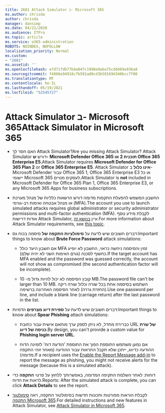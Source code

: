 ```yaml
---
title: 2681 Attack Simulator ב- Microsoft 365
ms.author: chrisda
author: chrisda
manager: dansimp
ms.date: 04/21/2020
ms.audience: ITPro
ms.topic: article
ms.service: o365-administration
ROBOTS: NOINDEX, NOFOLLOW
localization_priority: Normal
ms.custom:
- "2681"
ms.assetid: ''
ms.openlocfilehash: e7d71fdb77b4a047c1998e9aba75cdd469a936a8
ms.sourcegitcommit: f4866e94918c7b591ad0cd3b58169d340bcc7f00
ms.translationtype: MT
ms.contentlocale: he-IL
ms.lasthandoff: 05/19/2021
ms.locfileid: "52545727"
---
```

# <a name="attack-simulator-in-microsoft-365"></a><span data-ttu-id="75846-102">Attack Simulator ב- Microsoft 365</span><span class="sxs-lookup"><span data-stu-id="75846-102">Attack Simulator in Microsoft 365</span></span>

- <span data-ttu-id="75846-103">האם חסר לך Attack Simulator?</span><span class="sxs-lookup"><span data-stu-id="75846-103">Are you missing Attack Simulator?</span></span> <span data-ttu-id="75846-104">Attack Simulator דורש **ש- Microsoft Defender Office 365 תוכנית 2** **או Office 365 Enterprise E5.**</span><span class="sxs-lookup"><span data-stu-id="75846-104">Attack Simulator requires **Microsoft Defender for Office 365 Plan 2** or **Office 365 Enterprise E5**.</span></span> <span data-ttu-id="75846-105">Attack Simulator **אינו כלול** ב- Microsoft Defender עבור Office 365 1, Office 365 Enterprise E3 או כל יישומי Microsoft 365 לעסקים מנויים.</span><span class="sxs-lookup"><span data-stu-id="75846-105">Attack Simulator is **not** included in Microsoft Defender for Office 365 Plan 1, Office 365 Enterprise E3, or any Microsoft 365 Apps for business subscriptions.</span></span>

- <span data-ttu-id="75846-106">החשבון המשמש להפעלת התקפות מדומה דורש הרשאות כלליות של מנהל מערכת או מנהל אבטחה ואימות רב-גורמי (MFA).</span><span class="sxs-lookup"><span data-stu-id="75846-106">The account you use to launch simulated attacks requires global administrator or security administrator permissions and multi-factor authentication (MFA).</span></span> <span data-ttu-id="75846-107">לקבלת מידע נוסף אודות דרישות Attack Simulator, עיין [בנושא זה](/microsoft-365/security/office-365-security/attack-simulator).</span><span class="sxs-lookup"><span data-stu-id="75846-107">For more information about Attack Simulator requirements, see [this topic](/microsoft-365/security/office-365-security/attack-simulator).</span></span>

- <span data-ttu-id="75846-108">דברים חשובים שיש לדעת על **סימולציות התקפה של** סיסמה בכוח גס:</span><span class="sxs-lookup"><span data-stu-id="75846-108">Important things to know about **Brute Force Password** attack simulations:</span></span>

  - <span data-ttu-id="75846-109">אם חשבון היעד כולל MFA זמין והסיסמה ניחשה כראוי, החשבון לא יופיע כחשוף לסכנה (גורם האימות השני לא יהיה שלם).</span><span class="sxs-lookup"><span data-stu-id="75846-109">If the target account has MFA enabled and the password was guessed correctly, the account will not show as compromised (the second authentication factor will be incomplete).</span></span>

  - <span data-ttu-id="75846-110">קובץ הסיסמה לא יכול להיות גדול מ- 10 MB.</span><span class="sxs-lookup"><span data-stu-id="75846-110">The password file can't be larger than 10 MB.</span></span> <span data-ttu-id="75846-111">השתמש בסיסמה אחת בכל שורה וכלול שורה ריקה (החזרת גררה) לאחר הסיסמה האחרונה ברשימה.</span><span class="sxs-lookup"><span data-stu-id="75846-111">Use one password per line, and include a blank line (carriage return) after the last password in the list.</span></span>

- <span data-ttu-id="75846-112">דברים חשובים שיש לדעת על **ספירת דיוג מצרפים** הדמיות:</span><span class="sxs-lookup"><span data-stu-id="75846-112">Important things to know about **Spear Phishing** attach simulations:</span></span>

  - <span data-ttu-id="75846-113">כברירת מחדל, לא ניתן לספק ערך מותאם אישית עבור כתובת URL **של שרת כניסה של דיוג**.</span><span class="sxs-lookup"><span data-stu-id="75846-113">By design, you can't provide a custom value for **Phishing login server URL**.</span></span>

  - <span data-ttu-id="75846-114">אם נמען [](/microsoft-365/security/office-365-security/enable-the-report-message-add-in) משתמש התוספת הפוך את התוספת 'הודעת דוח' לזמינה הדוח ההודעה כדיווג, ייתכן שלא תקבל התראות עבור ההודעה (מאחר זוהי התקפה מדומה).</span><span class="sxs-lookup"><span data-stu-id="75846-114">If a recipient uses the [Enable the Report Message add-in](/microsoft-365/security/office-365-security/enable-the-report-message-add-in) to report the message as phishing, you might not receive alerts for the message (because this is a simulated attack).</span></span>

- <span data-ttu-id="75846-115">דוחות: לאחר השלמת התקיפה המדומה, באפשרותך ללחוץ על פרטי **התקפה** כדי לראות את הדוח.</span><span class="sxs-lookup"><span data-stu-id="75846-115">Reports: After the simulated attack is complete, you can click **Attack Details** to see the report.</span></span>

- <span data-ttu-id="75846-116">לקבלת הוראות מפורטות ותכונות חדשות בסימולטור התקפה, ראה [סימולטור התקפה Microsoft 365](/microsoft-365/security/office-365-security/attack-simulator).</span><span class="sxs-lookup"><span data-stu-id="75846-116">For detailed instructions and new features in Attack Simulator, see [Attack Simulator in Microsoft 365](/microsoft-365/security/office-365-security/attack-simulator).</span></span>
